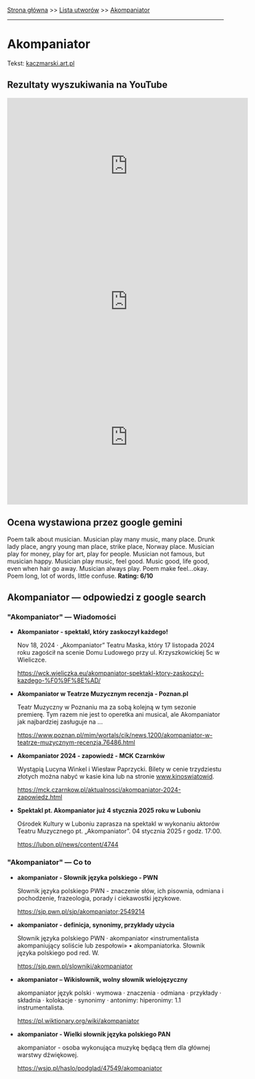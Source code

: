 [Strona główna](../index.md) >> [Lista utworów](../list.md) >> [Akompaniator](8.md)

---

# Akompaniator

Tekst: [kaczmarski.art.pl](https://www.kaczmarski.art.pl/tworczosc/wiersze/akompaniator/)

## Rezultaty wyszukiwania na YouTube

<iframe width="560" height="315" src="https://www.youtube.com/embed/lXdRQ612l9g?si=IdontcarewhotheIRSsendsImnotpayingtaxes" title="YouTube video player" frameborder="0" allow="accelerometer; autoplay; clipboard-write; encrypted-media; gyroscope; picture-in-picture; web-share" referrerpolicy="strict-origin-when-cross-origin" allowfullscreen></iframe>

<iframe width="560" height="315" src="https://www.youtube.com/embed/oKhNaxJW4wM?si=IdontcarewhotheIRSsendsImnotpayingtaxes" title="YouTube video player" frameborder="0" allow="accelerometer; autoplay; clipboard-write; encrypted-media; gyroscope; picture-in-picture; web-share" referrerpolicy="strict-origin-when-cross-origin" allowfullscreen></iframe>

<iframe width="560" height="315" src="https://www.youtube.com/embed/obocyYMgiU8?si=IdontcarewhotheIRSsendsImnotpayingtaxes" title="YouTube video player" frameborder="0" allow="accelerometer; autoplay; clipboard-write; encrypted-media; gyroscope; picture-in-picture; web-share" referrerpolicy="strict-origin-when-cross-origin" allowfullscreen></iframe>

## Ocena wystawiona przez google gemini

Poem talk about musician. Musician play many music, many place. Drunk lady place, angry young man place, strike place, Norway place. Musician play for money, play for art, play for people. Musician not famous, but musician happy. Musician play music, feel good. Music good, life good, even when hair go away. Musician always play. Poem make feel...okay. Poem long, lot of words, little confuse. **Rating: 6/10**


## Akompaniator — odpowiedzi z google search

### "Akompaniator" — Wiadomości

- **Akompaniator - spektakl, który zaskoczył każdego!**

    Nov 18, 2024  ·  „Akompaniator” Teatru Maska, który 17 listopada 2024 roku zagościł na scenie Domu Ludowego przy ul. Krzyszkowickiej 5c w Wieliczce. 

   <https://wck.wieliczka.eu/akompaniator-spektakl-ktory-zaskoczyl-kazdego-%F0%9F%8E%AD/>
- **Akompaniator w Teatrze Muzycznym recenzja - Poznan.pl**

    Teatr Muzyczny w Poznaniu ma za sobą kolejną w tym sezonie premierę. Tym razem nie jest to operetka ani musical, ale Akompaniator jak najbardziej zasługuje na ... 

   <https://www.poznan.pl/mim/wortals/cik/news,1200/akompaniator-w-teatrze-muzycznym-recenzja,76486.html>
- **Akompaniator 2024 - zapowiedź - MCK Czarnków**

    Wystąpią Lucyna Winkel i Wiesław Paprzycki. Bilety w cenie trzydziestu złotych można nabyć w kasie kina lub na stronie www.kinoswiatowid. 

   <https://mck.czarnkow.pl/aktualnosci/akompaniator-2024-zapowiedz.html>
- **Spektakl pt. Akompaniator już 4 stycznia 2025 roku w Luboniu**

    Ośrodek Kultury w Luboniu zaprasza na spektakl w wykonaniu aktorów Teatru Muzycznego pt. „Akompaniator”. 04 stycznia 2025 r godz. 17:00. 

   <https://lubon.pl/news/content/4744>

### "Akompaniator" — Co to

- **akompaniator - Słownik języka polskiego - PWN**

    Słownik języka polskiego PWN - znaczenie słów, ich pisownia, odmiana i pochodzenie, frazeologia, porady i ciekawostki językowe. 

   <https://sjp.pwn.pl/sjp/akompaniator;2549214>
- **akompaniator - definicja, synonimy, przykłady użycia**

    Słownik języka polskiego PWN · akompaniator «instrumentalista akompaniujący soliście lub zespołowi» • akompaniatorka. Słownik języka polskiego pod red. W. 

   <https://sjp.pwn.pl/slowniki/akompaniator>
- **akompaniator – Wikisłownik, wolny słownik wielojęzyczny**

    akompaniator język polski  · wymowa · znaczenia · odmiana · przykłady · składnia · kolokacje · synonimy · antonimy: hiperonimy: 1.1 instrumentalista. 

   <https://pl.wiktionary.org/wiki/akompaniator>
- **akompaniator - Wielki słownik języka polskiego PAN**

    akompaniator - osoba wykonująca muzykę będącą tłem dla głównej warstwy dźwiękowej. 

   <https://wsjp.pl/haslo/podglad/47549/akompaniator>

